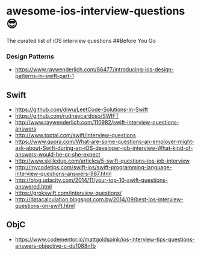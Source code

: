 # awesome-ios-interview-questions 😎
The curated list of iOS interview questions
##Before You Go
### Design Patterns
- https://www.raywenderlich.com/86477/introducing-ios-design-patterns-in-swift-part-1

## Swift
- https://github.com/diwu/LeetCode-Solutions-in-Swift
- https://github.com/rudneycardoso/SWIFT
- http://www.raywenderlich.com/110982/swift-interview-questions-answers		
- http://www.toptal.com/swift/interview-questions		 
- https://www.quora.com/What-are-some-questions-an-employer-might-ask-about-Swift-during-an-iOS-developer-job-interview-What-kind-of-answers-would-he-or-she-expect
- http://www.skilledup.com/articles/5-swift-questions-ios-job-interview		
- http://mycodetips.com/swift-ios/swift-programming-language-interview-questions-answers-987.html		
- http://blog.udacity.com/2014/11/your-top-10-swift-questions-answered.html		
- https://grokswift.com/interview-questions/		
- http://datacalculation.blogspot.com.by/2014/09/best-ios-interview-questions-on-swift.html

## ObjC
- https://www.codementor.io/mattgoldspink/ios-interview-tips-questions-answers-objective-c-du1088nfb
